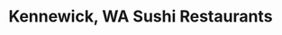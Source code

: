 ---
layout: city
title: Kennewick, WA Sushi Restaurants
permalink: /washington/kennewick/
stateAbbr: WA
stateName: Washington
cityName: Kennewick
---